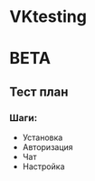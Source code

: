 #       **VKtesting**
#         **BETA**   
## Тест план

### Шаги:

* Установка
* Авторизация
* Чат
* Настройка


